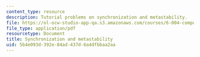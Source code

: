 ```yaml
---
content_type: resource
description: Tutorial problems on synchronization and metastability.
file: https://ol-ocw-studio-app-qa.s3.amazonaws.com/courses/6-004-computation-structures-spring-2009/5b4e093d392e84ad437d6a4dfbbaa2aa_MIT6004s09tutor08.pdf
file_type: application/pdf
resourcetype: Document
title: Synchronization and metastability
uid: 5b4e093d-392e-84ad-437d-6a4dfbbaa2aa
---
```

